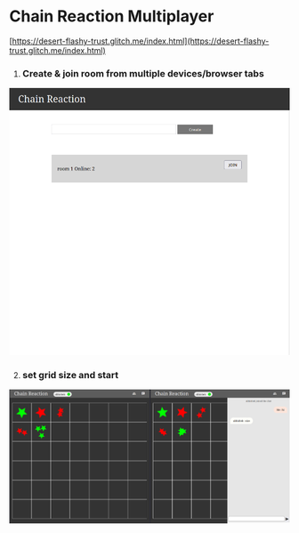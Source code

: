 # Chain Reaction Multiplayer
[https://desert-flashy-trust.glitch.me/index.html](https://desert-flashy-trust.glitch.me/index.html)
1. ### Create & join room from multiple devices/browser tabs
![home page](./media/home.png)

2. ### set grid size and start 
![home page](./media/game.png)

